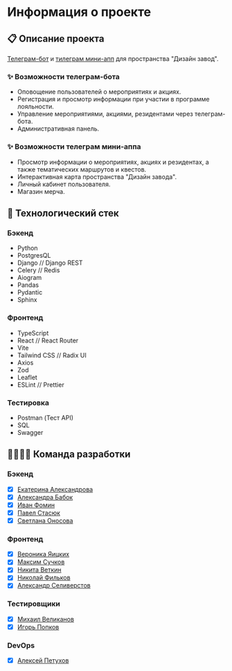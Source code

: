 # Информация о проекте
## 📋 Описание проекта

[Телеграм-бот](https://t.me/DZavodBot) и [тилеграм мини-апп](https://t.me/DZavodBot?startapp) для пространства "Дизайн завод".

### ✨ Возможности телеграм-бота 
- Оповощение пользователей о мероприятиях и акциях.
- Регистрация и просмотр информации при участии в программе лояльности. 
- Управление мероприятиями, акциями, резидентами через телеграм-бота.
- Административная панель.

### ✨ Возможности телеграм мини-аппа
- Просмотр информации о мероприятиях, акциях и резидентах, а также тематических маршрутов и квестов.
- Интерактивная карта пространства "Дизайн завода".
- Личный кабинет пользователя.
- Магазин мерча.

## 🚀 Технологический стек
### Бэкенд
- Python
- PostgresQL
- Django // Django REST
- Celery // Redis
- Aiogram
- Pandas
- Pydantic
- Sphinx

### Фронтенд
- TypeScript
- React // React Router
- Vite
- Tailwind CSS // Radix UI
- Axios
- Zod
- Leaflet
- ESLint // Prettier

### Тестировка
- Postman (Тест API)
- SQL
- Swagger

## 👩‍💻👨‍💻 Команда разработки
### Бэкенд
- [x] [Екатерина Александрова](https://github.com/aliensen36)
- [x] [Александра Бабок](https://github.com/mayldute)
- [x] [Иван Фомин](https://github.com/Sayrrexe)
- [x] [Павел Стасюк](https://github.com/Impuls13)
- [x] [Светлана Оносова](https://github.com/onosova-sv)

### Фронтенд
- [x] [Вероника Яицких](https://github.com/VeronikaTkach)
- [x] [Максим Сучков](https://github.com/Odiosus)
- [x] [Никита Веткин](https://github.com/nik787)
- [x] [Николай Фильков](https://github.com/Dathc)
- [x] [Александр Селиверстов](https://github.com/SanyBlagorodny)

### Тестировщики
- [x] [Михаил Великанов](https://github.com/Majikkun)
- [x] [Игорь Попков](https://github.com/ivp282)

### DevOps
- [x] [Алексей Петухов](https://github.com/1exanOK)
